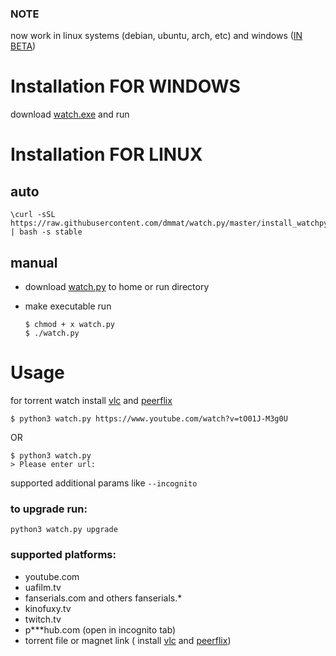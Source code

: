 ### NOTE

now work in linux systems (debian, ubuntu, arch, etc) and windows ([IN BETA](https://github.com/dmmat/watch.py/releases)) 

# Installation FOR WINDOWS

download [watch.exe](https://github.com/dmmat/watch.py/releases/download/v1.1.beta/watch.exe) and run


# Installation FOR LINUX

## auto 

```
\curl -sSL https://raw.githubusercontent.com/dmmat/watch.py/master/install_watchpy.sh | bash -s stable
```

## manual 

* download [watch.py](https://raw.githubusercontent.com/dmmat/watch.py/master/watch.py)  to home or run directory 

* make executable run 

    ``` 
    $ chmod + x watch.py 
    $ ./watch.py
    ```


# Usage

for torrent watch install [vlc](https://www.videolan.org/vlc/#download) and [peerflix](https://www.npmjs.com/package/peerflix)

```
$ python3 watch.py https://www.youtube.com/watch?v=tO01J-M3g0U
```

OR 

```
$ python3 watch.py
> Please enter url: 
```


supported additional params like ```--incognito```

### to upgrade run:

``` python3 watch.py upgrade ```

### supported platforms:

- youtube.com
- uafilm.tv
- fanserials.com and others fanserials.*
- kinofuxy.tv
- twitch.tv
- p***hub.com (open in incognito tab)
- torrent file or magnet link ( install [vlc](https://www.videolan.org/vlc/#download) and [peerflix](https://www.npmjs.com/package/peerflix))

